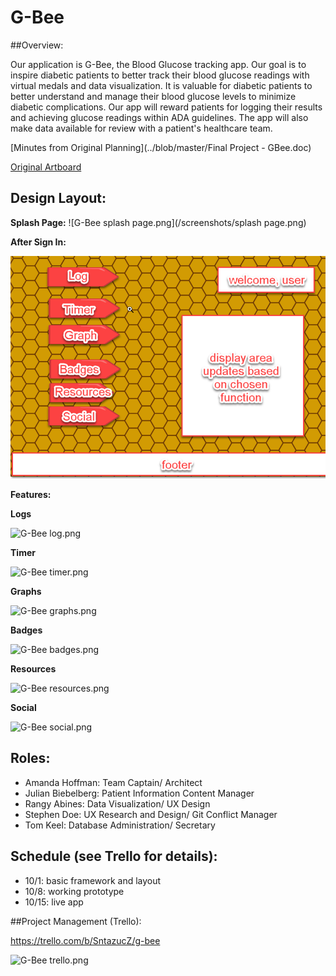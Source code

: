 # G-Bee

##Overview:

Our application is G-Bee, the Blood Glucose tracking app. Our goal is to inspire diabetic patients to better track their blood glucose readings with virtual medals and data visualization. It is valuable for diabetic patients to better understand and manage their blood glucose levels to minimize diabetic complications.  Our app will reward patients for logging their results and achieving glucose readings within ADA guidelines. The app will also make data available for review with a patient's healthcare team.

[Minutes from Original Planning](../blob/master/Final Project - GBee.doc)

[Original Artboard](../blob/master/gbee.pdf)


## Design Layout:

**Splash Page:**
![G-Bee splash page.png](/screenshots/splash page.png)


**After Sign In:**

![G-Bee afterSignIn.png](/screenshots/afterSignIn.png)

**Features:**

**Logs**

![G-Bee log.png](../blob/master/screenshots/log.png)

**Timer**

![G-Bee timer.png](../blob/master/screenshots/timer.png)

**Graphs**

![G-Bee graphs.png](../blob/master/screenshots/graphs.png)

**Badges**

![G-Bee badges.png](../blob/master/screenshots/badges.png)

**Resources**

![G-Bee resources.png](../blob/master/screenshots/resources.png)

**Social**

![G-Bee social.png](../tree/master/screenshots/social.png)


## Roles:

* Amanda Hoffman: Team Captain/ Architect
* Julian Biebelberg: Patient Information Content Manager
* Rangy Abines: Data Visualization/ UX Design
* Stephen Doe: UX Research and Design/ Git Conflict Manager
* Tom Keel: Database Administration/ Secretary

## Schedule (see Trello for details):

* 10/1: basic framework and layout
* 10/8: working prototype
* 10/15: live app

##Project Management (Trello):

https://trello.com/b/SntazucZ/g-bee

![G-Bee trello.png](../blob/master/screeshots/trello.png)
